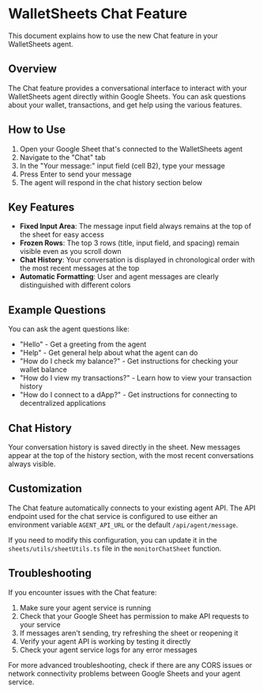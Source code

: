 # WalletSheets Chat Feature

This document explains how to use the new Chat feature in your WalletSheets agent.

## Overview

The Chat feature provides a conversational interface to interact with your WalletSheets agent directly within Google Sheets. You can ask questions about your wallet, transactions, and get help using the various features.

## How to Use

1. Open your Google Sheet that's connected to the WalletSheets agent
2. Navigate to the "Chat" tab
3. In the "Your message:" input field (cell B2), type your message
4. Press Enter to send your message
5. The agent will respond in the chat history section below

## Key Features

- **Fixed Input Area**: The message input field always remains at the top of the sheet for easy access
- **Frozen Rows**: The top 3 rows (title, input field, and spacing) remain visible even as you scroll down
- **Chat History**: Your conversation is displayed in chronological order with the most recent messages at the top
- **Automatic Formatting**: User and agent messages are clearly distinguished with different colors

## Example Questions

You can ask the agent questions like:

- "Hello" - Get a greeting from the agent
- "Help" - Get general help about what the agent can do
- "How do I check my balance?" - Get instructions for checking your wallet balance
- "How do I view my transactions?" - Learn how to view your transaction history
- "How do I connect to a dApp?" - Get instructions for connecting to decentralized applications

## Chat History

Your conversation history is saved directly in the sheet. New messages appear at the top of the history section, with the most recent conversations always visible.

## Customization

The Chat feature automatically connects to your existing agent API. The API endpoint used for the chat service is configured to use either an environment variable `AGENT_API_URL` or the default `/api/agent/message`. 

If you need to modify this configuration, you can update it in the `sheets/utils/sheetUtils.ts` file in the `monitorChatSheet` function.

## Troubleshooting

If you encounter issues with the Chat feature:

1. Make sure your agent service is running
2. Check that your Google Sheet has permission to make API requests to your service
3. If messages aren't sending, try refreshing the sheet or reopening it
4. Verify your agent API is working by testing it directly
5. Check your agent service logs for any error messages

For more advanced troubleshooting, check if there are any CORS issues or network connectivity problems between Google Sheets and your agent service. 